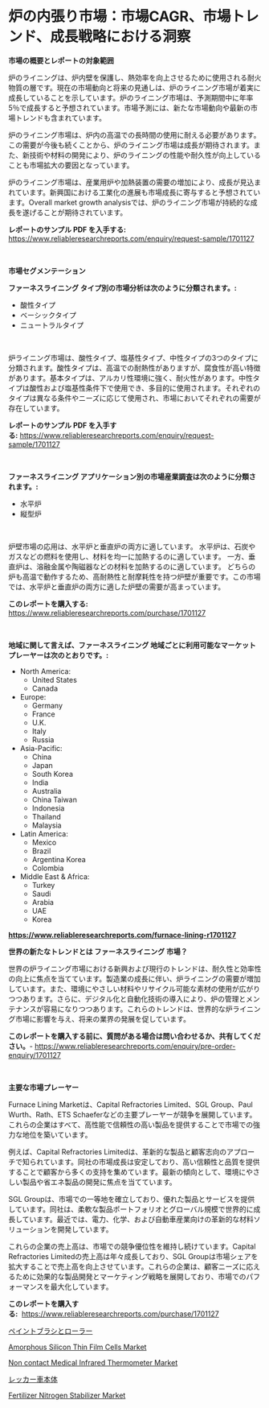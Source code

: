 <p><h1>炉の内張り市場：市場CAGR、市場トレンド、成長戦略における洞察</h1></p><p><strong>市場の概要とレポートの対象範囲</strong></p>
<p><p>炉のライニングは、炉内壁を保護し、熱効率を向上させるために使用される耐火物質の層です。現在の市場動向と将来の見通しは、炉のライニング市場が着実に成長していることを示しています。炉のライニング市場は、予測期間中に年率5％で成長すると予想されています。市場予測には、新たな市場動向や最新の市場トレンドも含まれています。</p><p>炉のライニング市場は、炉内の高温での長時間の使用に耐える必要があります。この需要が今後も続くことから、炉のライニング市場は成長が期待されます。また、新技術や材料の開発により、炉のライニングの性能や耐久性が向上していることも市場拡大の要因となっています。</p><p>炉のライニング市場は、産業用炉や加熱装置の需要の増加により、成長が見込まれています。新興国における工業化の進展も市場成長に寄与すると予想されています。Overall market growth analysisでは、炉のライニング市場が持続的な成長を遂げることが期待されています。</p></p>
<p><strong>レポートのサンプル PDF を入手する:</strong> <a href="https://www.reliableresearchreports.com/enquiry/request-sample/1701127">https://www.reliableresearchreports.com/enquiry/request-sample/1701127</a></p>
<p>&nbsp;</p>
<p><strong>市場セグメンテーション</strong></p>
<p><strong>ファーネスライニング タイプ別の市場分析は次のように分類されます。:</strong></p>
<p><ul><li>酸性タイプ</li><li>ベーシックタイプ</li><li>ニュートラルタイプ</li></ul></p>
<p>&nbsp;</p>
<p><p>炉ライニング市場は、酸性タイプ、塩基性タイプ、中性タイプの3つのタイプに分類されます。酸性タイプは、高温での耐熱性がありますが、腐食性が高い特徴があります。基本タイプは、アルカリ性環境に強く、耐火性があります。中性タイプは酸性および塩基性条件下で使用でき、多目的に使用されます。それぞれのタイプは異なる条件やニーズに応じて使用され、市場においてそれぞれの需要が存在しています。</p></p>
<p><strong>レポートのサンプル PDF を入手する:</strong>&nbsp;<a href="https://www.reliableresearchreports.com/enquiry/request-sample/1701127">https://www.reliableresearchreports.com/enquiry/request-sample/1701127</a></p>
<p>&nbsp;</p>
<p><strong> ファーネスライニング アプリケーション別の市場産業調査は次のように分類されます。:</strong></p>
<p><ul><li>水平炉</li><li>縦型炉</li></ul></p>
<p>&nbsp;</p>
<p><p>炉壁市場の応用は、水平炉と垂直炉の両方に適しています。 水平炉は、石炭やガスなどの燃料を使用し、材料を均一に加熱するのに適しています。 一方、垂直炉は、溶融金属や陶磁器などの材料を加熱するのに適しています。 どちらの炉も高温で動作するため、高耐熱性と耐摩耗性を持つ炉壁が重要です。この市場では、水平炉と垂直炉の両方に適した炉壁の需要が高まっています。</p></p>
<p><strong>このレポートを購入する:</strong>&nbsp; <a href="https://www.reliableresearchreports.com/purchase/1701127">https://www.reliableresearchreports.com/purchase/1701127</a></p>
<p>&nbsp;</p>
<p><strong>地域に関して言えば、ファーネスライニング 地域ごとに利用可能なマーケットプレーヤーは次のとおりです。:</strong></p>
<p><ul>
    <li>
        North America:
        <ul>
            <li>United States</li>
            <li>Canada</li>
        </ul>
    </li>
    <li>
        Europe:
        <ul>
            <li>Germany</li>
            <li>France</li>
            <li>U.K.</li>
            <li>Italy</li>
            <li>Russia</li>
        </ul>
    </li>
    <li>
        Asia-Pacific:
        <ul>
            <li>China</li>
            <li>Japan</li>
            <li>South Korea</li>
            <li>India</li>
            <li>Australia</li>
            <li>China Taiwan</li>
            <li>Indonesia</li>
            <li>Thailand</li>
            <li>Malaysia</li>
        </ul>
    </li>
    <li>
        Latin America:
        <ul>
            <li>Mexico</li>
            <li>Brazil</li>
            <li>Argentina Korea</li>
            <li>Colombia</li>
        </ul>
    </li>
    <li>
        Middle East & Africa:
        <ul>
            <li>Turkey</li>
            <li>Saudi</li>
            <li>Arabia</li>
            <li>UAE</li>
            <li>Korea</li>
        </ul>
    </li>
    </ul></p>
<p><strong><a href="https://www.reliableresearchreports.com/furnace-lining-r1701127">https://www.reliableresearchreports.com/furnace-lining-r1701127</a></strong>&nbsp;</p>
<p><strong>世界の新たなトレンドとは ファーネスライニング 市場？</strong></p>
<p><p>世界の炉ライニング市場における新興および現行のトレンドは、耐久性と効率性の向上に焦点を当てています。製造業の成長に伴い、炉ライニングの需要が増加しています。また、環境にやさしい材料やリサイクル可能な素材の使用が広がりつつあります。さらに、デジタル化と自動化技術の導入により、炉の管理とメンテナンスが容易になりつつあります。これらのトレンドは、世界的な炉ライニング市場に影響を与え、将来の業界の発展を促しています。</p></p>
<p><strong>このレポートを購入する前に、質問がある場合は問い合わせるか、共有してください。</strong>- <a href="https://www.reliableresearchreports.com/enquiry/pre-order-enquiry/1701127">https://www.reliableresearchreports.com/enquiry/pre-order-enquiry/1701127</a></p>
<p>&nbsp;</p>
<p><strong>主要な市場プレーヤー</strong></p>
<p><p>Furnace Lining Marketは、Capital Refractories Limited、SGL Group、Paul Wurth、Rath、ETS Schaeferなどの主要プレーヤーが競争を展開しています。これらの企業はすべて、高性能で信頼性の高い製品を提供することで市場での強力な地位を築いています。</p><p>例えば、Capital Refractories Limitedは、革新的な製品と顧客志向のアプローチで知られています。同社の市場成長は安定しており、高い信頼性と品質を提供することで顧客から多くの支持を集めています。最新の傾向として、環境にやさしい製品や省エネ製品の開発に焦点を当てています。</p><p>SGL Groupは、市場での一等地を確立しており、優れた製品とサービスを提供しています。同社は、柔軟な製品ポートフォリオとグローバル規模で世界的に成長しています。最近では、電力、化学、および自動車産業向けの革新的な材料ソリューションを開発しています。</p><p>これらの企業の売上高は、市場での競争優位性を維持し続けています。Capital Refractories Limitedの売上高は年々成長しており、SGL Groupは市場シェアを拡大することで売上高を向上させています。これらの企業は、顧客ニーズに応えるために効果的な製品開発とマーケティング戦略を展開しており、市場でのパフォーマンスを最大化しています。</p></p>
<p><strong>このレポートを購入する:</strong>&nbsp;&nbsp;<a href="https://www.reliableresearchreports.com/purchase/1701127">https://www.reliableresearchreports.com/purchase/1701127</a></p>
<p><p><a href="https://github.com/RodHoppe07/Market-Research-Report-List-1/blob/main/249311322884.md">ペイントブラシとローラー</a></p><p><a href="https://www.linkedin.com/pulse/amorphous-silicon-thin-film-cells-market-size-2024-2031-lpbpf?trackingId=K3jeYEvbg5CqyJczWFGQHA%3D%3D">Amorphous Silicon Thin Film Cells Market</a></p><p><a href="https://github.com/mbisetmhermsr/Market-Research-Report-List-2/blob/main/non-contact-medical-infrared-thermometer-market.md">Non contact Medical Infrared Thermometer Market</a></p><p><a href="https://github.com/laurenreichert/Market-Research-Report-List-1/blob/main/645038422883.md">レッカー車本体</a></p><p><a href="https://www.linkedin.com/pulse/fertilizer-nitrogen-stabilizer-market-size-reflecting-forecast-obesf?trackingId=eT24Yr1rkDSDGZEBGJlykQ%3D%3D">Fertilizer Nitrogen Stabilizer Market</a></p></p>